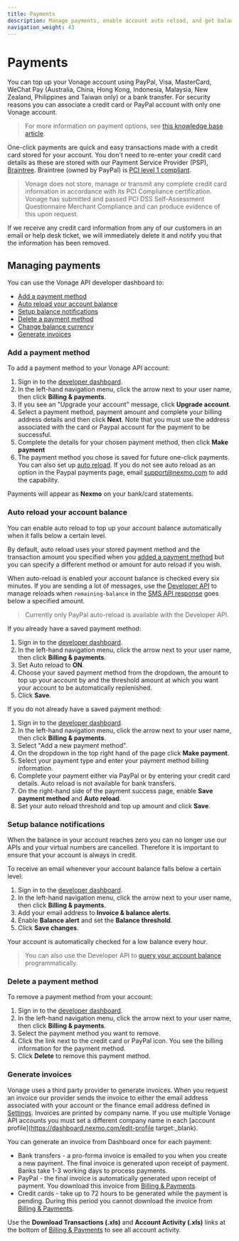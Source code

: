 ```yaml
---
title: Payments
description: Manage payments, enable account auto reload, and get balance notifications
navigation_weight: 43
---
```


# Payments

You can top up your Vonage account using PayPal, Visa, MasterCard, WeChat Pay (Australia, China, Hong Kong, Indonesia, Malaysia, New Zealand, Philippines and Taiwan only) or a bank transfer. For security reasons you can associate a credit card or PayPal account with only one Vonage account.

> For more information on payment options, see [this knowledge base article](https://help.nexmo.com/hc/en-us/articles/213129327).

One-click payments are quick and easy transactions made with a credit card stored for your account. You don't need to re-enter your credit card details as these are stored with our Payment Service Provider (PSP), [Braintree](https://www.braintreepayments.com/). Braintree (owned by PayPal) is [PCI level 1 compliant](https://www.braintreepayments.com/gb/features/data-security).

> Vonage does not store, manage or transmit any complete credit card information in accordance with its PCI Compliance certification. Vonage has submitted and passed PCI DSS Self-Assessment Questionnaire Merchant Compliance and can produce evidence of this upon request.

If we receive any credit card information from any of our customers in an email or help desk ticket, we will immediately delete it and notify you that the information has been removed.

## Managing payments

You can use the Vonage API developer dashboard to:

* [Add a payment method](#add-a-payment-method)
* [Auto reload your account balance](#auto-reload-your-account-balance)
* [Setup balance notifications](#setup-balance-notifications)
* [Delete a payment method](#delete-a-payment-method)
* [Change balance currency](#change-balance-currency)
* [Generate invoices](#generate-invoices)

### Add a payment method

To add a payment method to your Vonage API account:

1. Sign in to the [developer dashboard](https://dashboard.nexmo.com).
2. In the left-hand navigation menu, click the arrow next to your user name, then click **Billing & payments**.
3. If you see an "Upgrade your account" message, click **Upgrade account**.
4. Select a payment method, payment amount and complete your billing address details and then click **Next**. Note that you must use the address associated with the card or Paypal account for the payment to be successful.
5. Complete the details for your chosen payment method, then click **Make payment**
6. The payment method you chose is saved for future one-click payments. You can also set up [auto reload](#auto-reload-your-account-balance). If you do not see auto reload as an option in the Paypal payments page, email [support@nexmo.com](mailto://support@nexmo.com) to add the capability.

Payments will appear as **Nexmo** on your bank/card statements.

### Auto reload your account balance

You can enable auto reload to top up your account balance automatically when it falls below a certain level.

By default, auto reload uses your stored payment method and the transaction amount you specified when you [added a payment method](#add-a-payment-method) but you can specify a different method or amount for auto reload if you wish.

When auto-reload is enabled your account balance is checked every six minutes. If you are sending a lot of messages, use the [Developer API](/api/developer/account#top-up) to manage reloads when `remaining-balance` in the [SMS API response](/api/sms#send-an-sms) goes below a specified amount. 

> Currently only PayPal auto-reload is available with the Developer API.

If you already have a saved payment method:

1. Sign in to the [developer dashboard](https://dashboard.nexmo.com).
2. In the left-hand navigation menu, click the arrow next to your user name, then click **Billing & payments**.
3. Set Auto reload to **ON**.
4. Choose your saved payment method from the dropdown, the amount to top up your account by and the threshold amount at which you want your account to be automatically replenished.
5. Click **Save**.

If you do not already have a saved payment method:

1. Sign in to the [developer dashboard](https://dashboard.nexmo.com).
2. In the left-hand navigation menu, click the arrow next to your user name, then click **Billing & payments**.
3. Select "Add a new payment method".
4. On the dropdown in the top right hand of the page click **Make payment**.
5. Select your payment type and enter your payment method billing information.
6. Complete your payment either via PayPal or by entering your credit card details. Auto reload is not available for bank transfers.
7. On the right-hand side of the payment success page, enable **Save payment method** and **Auto reload**.
8. Set your auto reload threshold and top up amount and click **Save**.

### Setup balance notifications

When the balance in your account reaches zero you can no longer use our APIs and your virtual numbers are cancelled. Therefore it is important to ensure that your account is always in credit.

To receive an email whenever your account balance falls below a certain level:

1. Sign in to the [developer dashboard](https://dashboard.nexmo.com).
2. In the left-hand navigation menu, click the arrow next to your user name, then click **Billing & payments**.
3. Add your email address to **Invoice & balance alerts**.
4. Enable **Balance alert** and set the **Balance threshold**.
5. Click **Save changes**.

Your account is automatically checked for a low balance every hour.

> You can also use the Developer API to [query your account balance](/api/developer/account#get-balance) programmatically.

### Delete a payment method

To remove a payment method from your account:

1. Sign in to the [developer dashboard](https://dashboard.nexmo.com).
2. In the left-hand navigation menu, click the arrow next to your user name, then click **Billing & payments**.
3. Select the payment method you want to remove.
4. Click the link next to the credit card or PayPal icon. You see the billing information for the payment method.
5. Click **Delete** to remove this payment method.

### Generate invoices

Vonage uses a third party provider to generate invoices. When you request an invoice our provider sends the invoice to either the  email address associated with your account or the finance email address defined in [Settings](https://dashboard.nexmo.com/billing-and-payments/settings). Invoices are printed by company name. If you use multiple Vonage API accounts you must set a different company name in each [account profile](https://dashboard.nexmo.com/edit-profile target:_blank).

You can generate an invoice from Dashboard once for each payment:

* Bank transfers - a pro-forma invoice is emailed to you when you create a new payment. The final invoice is generated upon receipt of payment. Banks take 1-3 working days to process payments.
* PayPal - the final invoice is automatically generated upon receipt of payment. You download this invoice from [Billing & Payments](https://dashboard.nexmo.com/billing-and-payments).
* Credit cards - take up to 72 hours to be generated while the payment is pending. During this period you cannot download the invoice from [Billing & Payments](https://dashboard.nexmo.com/billing-and-payments).

Use the **Download Transactions (.xls)** and **Account Activity (.xls)** links at the bottom of [Billing & Payments](https://dashboard.nexmo.com/billing-and-payments) to see all account activity.

